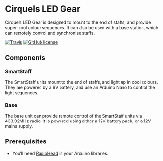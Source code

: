# Cirquels LED Gear

Cirquels LED Gear is designed to mount to the end of staffs, and provide super-cool colour sequences. It can also be used with a base station, which can remotely control and synchronise staffs.

[![Travis](https://img.shields.io/travis/cirquels/led.svg)](https://travis-ci.org/cirquels/led) [![GitHub license](https://img.shields.io/github/license/cirquels/led.svg)](https://github.com/cirquels/led/blob/master/LICENSE)

## Components

### SmartStaff

The SmartStaff units mount to the end of staffs, and light up in cool colours. They are powered by a 9V battery, and use an Arduino Nano to control the light sequences.

### Base

The base unit can provide remote control of the SmartStaff units via 433.92MHz radio. It is powered using either a 12V battery pack, or a 12V mains supply.

## Prerequisites

* You'll need [RadioHead](http://www.airspayce.com/mikem/arduino/RadioHead/) in your Arduino libraries.
